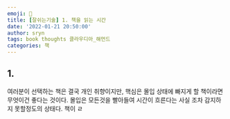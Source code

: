 ```yaml
---
emoji: 📕
title: [잘쉬는기술] 1. 책을 읽는 시간
date: '2022-01-21 20:50:00'
author: sryn
tags: book thoughts 클라우디아_해먼드
categories: 책
---
```


## 1.

여러분이 선택하는 책은 결국 개인 취향이지만, 핵심은 몰입 상태에 빠지게 할 책이라면 무엇이건 좋다는 것이다. 몰입은 모든것을 빨아들여 시간이 흐른다는 사실 조차 감지하지 못할정도의 상태다. 책이 ㄹ

